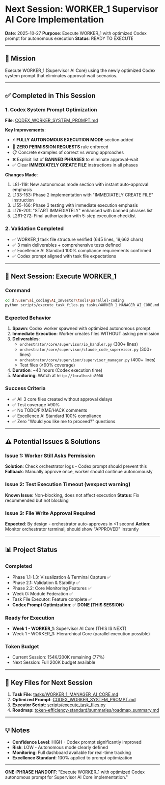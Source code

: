 # Next Session: WORKER_1 Supervisor AI Core Implementation

**Date**: 2025-10-27
**Purpose**: Execute WORKER_1 with optimized Codex prompt for autonomous execution
**Status**: READY TO EXECUTE

---

## 🎯 Mission

Execute WORKER_1 (Supervisor AI Core) using the newly optimized Codex system prompt that eliminates approval-wait scenarios.

---

## ✅ Completed in This Session

### 1. Codex System Prompt Optimization
**File**: [CODEX_WORKER_SYSTEM_PROMPT.md](../CODEX_WORKER_SYSTEM_PROMPT.md)

**Key Improvements**:
- ⚡ **FULLY AUTONOMOUS EXECUTION MODE** section added
- 🚀 **ZERO PERMISSION REQUESTS** rule enforced
- 📋 Concrete examples of correct vs wrong approaches
- ❌ Explicit list of **BANNED PHRASES** to eliminate approval-wait
- ✅ Clear **IMMEDIATELY CREATE FILE** instructions in all phases

**Changes Made**:
1. L81-119: New autonomous mode section with instant auto-approval emphasis
2. L133-153: Phase 2 implementation with "IMMEDIATELY CREATE FILE" instruction
3. L155-166: Phase 3 testing with immediate execution emphasis
4. L179-201: "START IMMEDIATELY" enhanced with banned phrases list
5. L261-272: Final authorization with 5-step execution checklist

### 2. Validation Completed
- ✅ WORKER_1 task file structure verified (645 lines, 19,662 chars)
- ✅ 3 main deliverables + comprehensive tests defined
- ✅ Excellence AI Standard 100% compliance requirements confirmed
- ✅ Codex prompt aligned with task file expectations

---

## 🚀 Next Session: Execute WORKER_1

### Command
```bash
cd d:\user\ai_coding\AI_Investor\tools\parallel-coding
python scripts/execute_task_files.py tasks/WORKER_1_MANAGER_AI_CORE.md
```

### Expected Behavior
1. **Spawn**: Codex worker spawned with optimized autonomous prompt
2. **Immediate Execution**: Worker creates files WITHOUT asking permission
3. **Deliverables**:
   - `orchestrator/core/supervisor/io_handler.py` (300+ lines)
   - `orchestrator/core/supervisor/claude_code_supervisor.py` (300+ lines)
   - `orchestrator/core/supervisor/supervisor_manager.py` (400+ lines)
   - Test files (≥90% coverage)
4. **Duration**: ~40 hours (Codex execution time)
5. **Monitoring**: Watch at `http://localhost:8000`

### Success Criteria
- ✅ All 3 core files created without approval delays
- ✅ Test coverage ≥90%
- ✅ No TODO/FIXME/HACK comments
- ✅ Excellence AI Standard 100% compliance
- ✅ Zero "Would you like me to proceed?" questions

---

## ⚠️ Potential Issues & Solutions

### Issue 1: Worker Still Asks Permission
**Solution**: Check orchestrator logs - Codex prompt should prevent this
**Fallback**: Manually approve once, worker should continue autonomously

### Issue 2: Test Execution Timeout (wexpect warning)
**Known Issue**: Non-blocking, does not affect execution
**Status**: Fix recommended but not blocking

### Issue 3: File Write Approval Required
**Expected**: By design - orchestrator auto-approves in <1 second
**Action**: Monitor orchestrator terminal, should show "APPROVED" instantly

---

## 📊 Project Status

### Completed
- Phase 1.1-1.3: Visualization & Terminal Capture ✅
- Phase 2.1: Validation & Stability ✅
- Phase 2.2: Core Monitoring Features ✅
- Week 0: Module Federation ✅
- Task File Executor: Feature complete ✅
- **Codex Prompt Optimization**: ✅ **DONE (THIS SESSION)**

### Ready for Execution
- **Week 1 - WORKER_1**: Supervisor AI Core (THIS IS NEXT)
- Week 1 - WORKER_3: Hierarchical Core (parallel execution possible)

### Token Budget
- Current Session: 154K/200K remaining (77%)
- Next Session: Full 200K budget available

---

## 🔑 Key Files for Next Session

1. **Task File**: [tasks/WORKER_1_MANAGER_AI_CORE.md](../tasks/WORKER_1_MANAGER_AI_CORE.md)
2. **Optimized Prompt**: [CODEX_WORKER_SYSTEM_PROMPT.md](../CODEX_WORKER_SYSTEM_PROMPT.md)
3. **Executor Script**: [scripts/execute_task_files.py](../scripts/execute_task_files.py)
4. **Roadmap**: [token-efficiency-standard/summaries/roadmap_summary.md](../../token-efficiency-standard/summaries/roadmap_summary.md)

---

## 💡 Notes

- **Confidence Level**: HIGH - Codex prompt significantly improved
- **Risk**: LOW - Autonomous mode clearly defined
- **Monitoring**: Full dashboard available for real-time tracking
- **Excellence Standard**: 100% applied to prompt optimization

---

**ONE-PHRASE HANDOFF**: "Execute WORKER_1 with optimized Codex autonomous prompt for Supervisor AI Core implementation."
